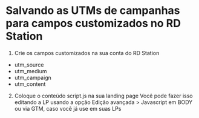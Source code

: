 # Salvando as UTMs de campanhas para campos customizados no RD Station

1. Crie os campos customizados na sua conta do RD Station
- utm_source
- utm_medium
- utm_campaign
- utm_content

2. Coloque o conteúdo script.js na sua landing page
Você pode fazer isso editando a LP usando a opção Edição avançada > Javascript em BODY ou via GTM, caso você já use em suas LPs
